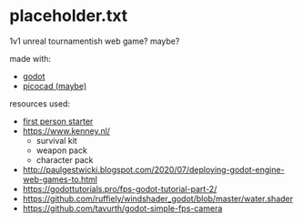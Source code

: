 # placeholder.txt
1v1 unreal tournamentish web game? maybe?

made with:
- [godot](https://godotengine.org/)
- [picocad (maybe)](https://johanpeitz.itch.io/picocad)

resources used:
- [first person starter](https://godotengine.org/asset-library/asset/424)
- https://www.kenney.nl/
  - survival kit
  - weapon pack
  - character pack
- http://paulgestwicki.blogspot.com/2020/07/deploying-godot-engine-web-games-to.html
- https://godottutorials.pro/fps-godot-tutorial-part-2/
- https://github.com/ruffiely/windshader_godot/blob/master/water.shader
- https://github.com/tavurth/godot-simple-fps-camera
